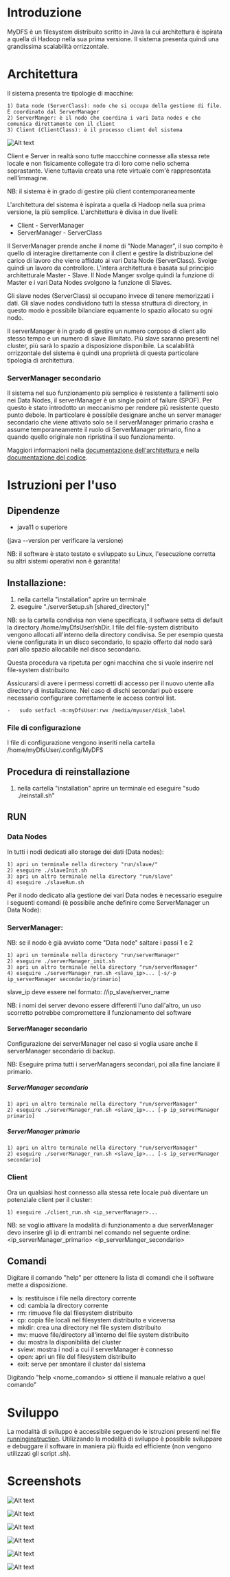 # Introduzione

MyDFS è un filesystem distribuito scritto in Java la cui architettura è ispirata a quella di Hadoop nella sua prima versione. Il sistema presenta quindi una grandissima scalabilità orrizzontale.

# Architettura

Il sistema presenta tre tipologie di macchine:

	1) Data node (ServerClass): nodo che si occupa della gestione di file. È coordinato dal ServerManager
	2) ServerManger: è il nodo che coordina i vari Data nodes e che comunica direttamente con il client
	3) Client (ClientClass): è il processo client del sistema


![Alt text](./Img/ArchitetturaMyDFS.png)



Client e Server in realtà sono tutte maccchine connesse alla stessa rete locale e non fisicamente collegate tra di loro come nello schema soprastante.
Viene tuttavia creata una rete virtuale com'è rappresentata nell'immagine.

NB: il sistema è in grado di gestire più client contemporaneamente

  L'architettura del sistema è ispirata a quella di Hadoop nella sua prima versione, la più semplice.
 L'architettura è divisa in due livelli:
 <ul>
      <li>
         Client - ServerManager
      </li>
     <li>
         ServerManager - ServerClass
      </li>
  </ul>
  Il ServerManager prende anche il nome di "Node Manager", il suo compito è quello di interagire direttamente con il client
  e gestire la distribuzione del carico di lavoro che viene affidato ai vari Data Node (ServerClass). Svolge quindi un lavoro
 da controllore. L'intera architettura è basata sul principio architetturale Master - Slave. Il Node Manger svolge quindi la funzione di
 Master e i vari Data Nodes svolgono la funzione di Slaves.
  <p>
  Gli slave nodes (ServerClass) si occupano invece di tenere memorizzati i dati. Gli slave nodes condividono tutti la stessa
  struttura di directory, in questo modo è possibile bilanciare equamente lo spazio allocato su ogni nodo.
  </p>
 <p>
  Il serverManager è in grado di gestire un numero corposo di client allo stesso tempo e un numero di slave illimitato. Più slave
 saranno presenti nel cluster, più sarà lo spazio a disposizione disponibile. La scalabilità orrizzontale del sistema è quindi una proprietà
  di questa particolare tipologia di architettura.
  </p>




### ServerManager secondario

Il sistema nel suo funzionamento più semplice è resistente a fallimenti solo nei Data Nodes, il serverManager 
è un single point of failure (SPOF). Per questo è stato introdotto un meccanismo per rendere più resistente questo punto
debole. In particolare è possibile designare anche un server manager secondario che viene attivato solo se il serverManager 
primario crasha e assume temporaneamente il ruolo di ServerManager primario, fino a quando quello originale non ripristina il 
suo funzionamento.




Maggiori informazioni nella [documentazione dell'architettura ](./ArchitetturaMyDFS.pdf) e nella
[documentazione del codice](./Documentation/index.html).




# Istruzioni per l'uso

## Dipendenze

- java11 o superiore

(java --version per verificare la versione)

NB: il software è stato testato e sviluppato su Linux, l'esecuzione corretta su altri sistemi operativi non è garantita!

## Installazione:

1) nella cartella "installation" aprire un terminale
2) eseguire "./serverSetup.sh [shared_directory]"

NB: se la cartella condivisa non viene specificata, il software setta di default la directory
/home/myDfsUser/shDir. I file del file-system distribuito vengono allocati all'interno della directory condivisa. Se per 
esempio questa viene configurata in un disco secondario, lo spazio offerto dal nodo sarà pari allo spazio allocabile nel disco secondario.
 

Questa procedura va ripetuta per ogni macchina che si vuole inserire nel file-system distribuito

Assicurarsi di avere i permessi corretti di accesso per il nuovo utente alla directory di installazione. 
Nel caso di dischi secondari può essere necessario configurare correttamente le access control list.

    -   sudo setfacl -m:myDfsUser:rwx /media/myuser/disk_label

### File di configurazione

I file di configurazione vengono inseriti nella cartella /home/myDfsUser/.config/MyDFS

## Procedura di reinstallazione

1) nella cartella "installation" aprire un terminale ed eseguire "sudo ./reinstall.sh"



## RUN


### Data Nodes

In tutti i nodi dedicati allo storage dei dati (Data nodes):

	1) apri un terminale nella directory "run/slave/"
	2) eseguire ./slaveInit.sh 
	3) apri un altro terminale nella directory "run/slave"
	4) eseguire ./slaveRun.sh




Per il nodo dedicato alla gestione dei vari Data nodes è necessario eseguire i seguenti comandi (è possibile anche definire come ServerManager un Data Node):

### ServerManager:

NB: se il nodo è già avviato come "Data node" saltare i passi 1 e 2


	1) apri un terminale nella directory "run/serverManager"
	2) eseguire ./serverManager_init.sh
	3) apri un altro terminale nella directory "run/serverManager"
	4) eseguire ./serverManager_run.sh <slave_ip>... [-s/-p ip_serverManager secondario/primario]

slave_ip deve essere nel formato:  //ip_slave/server_name

NB: i nomi dei server devono essere differenti l'uno dall'altro, un uso scorretto potrebbe compromettere il funzionamento del software

#### ServerManager secondario

Configurazione dei serverManager nel caso si voglia usare anche il serverManager secondario di backup.

NB: Eseguire prima tutti i serverManagers secondari, poi alla fine lanciare il primario.

##### ServerManager secondario

    1) apri un altro terminale nella directory "run/serverManager"
    2) eseguire ./serverManager_run.sh <slave_ip>... [-p ip_serverManager primario]
    
    
##### ServerManager primario

    1) apri un altro terminale nella directory "run/serverManager"
    2) eseguire ./serverManager_run.sh <slave_ip>... [-s ip_serverManager secondario]
    


### Client

Ora un qualsiasi host connesso alla stessa rete locale può diventare un potenziale client per il cluster:

	1) eseguire ./client_run.sh <ip_serverManager>...
	
NB: se voglio attivare la modalità di funzionamento a due serverManager devo inserire gli ip di entrambi nel 
comando nel seguente ordine: <ip_serverManager_primario> <ip_serverManger_secondario>
## Comandi

Digitare il comando "help" per ottenere la lista di comandi che il software mette a disposizione.

- ls: restituisce i file nella directory corrente
- cd: cambia la directory corrente
- rm: rimuove file dal filesystem distribuito
- cp: copia file locali nel filesystem distribuito e viceversa
- mkdir: crea una directory nel file system distribuito
- mv: muove file/directory all'interno del file system distribuito
- du: mostra la disponibilità del cluster
- sview: mostra i nodi a cui il serverManager è connesso
- open: apri un file del filesystem distribuito
- exit: serve per smontare il cluster dal sistema
  



Digitando "help <nome_comando> si ottiene il manuale relativo a quel comando"


# Sviluppo

La modalità di sviluppo è accessibile seguendo le istruzioni presenti nel file [runninginstruction](./src/runningInstruction.txt).
Utilizzando la modalità di sviluppo è possibile sviluppare e debuggare il software in maniera più fluida ed efficiente (non vengono utilizzati 
gli script .sh).


# Screenshots

![Alt text](./Img/screenshots/sview.png)

![Alt text](./Img/screenshots/help.png)

![Alt text](./Img/screenshots/ll.png)

![Alt text](./Img/screenshots/faultTollerance1.png)

![Alt text](./Img/screenshots/faultTollerance2.png)

![Alt text](./Img/screenshots/faultTollerance3.png)